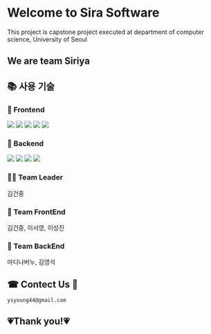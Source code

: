 # Welcome to Sira Software

This project is capstone project executed at department of computer science, University of Seoul

## We are team Siriya

## 📚 사용 기술
### 🥕 Frontend
<div>
    <img src="https://img.shields.io/badge/react-61DAFB?style=for-the-badge&logo=react&logoColor=black">
    <img src="https://img.shields.io/badge/styledcomponents-DB7093?style=for-the-badge&logo=styledcomponents&logoColor=white">
    <img src="https://img.shields.io/badge/redux-764ABC?style=for-the-badge&logo=redux&logoColor=white">
    <img src="https://img.shields.io/badge/reduxsaga-999999?style=for-the-badge&logo=reduxsaga&logoColor=white">
    <img src="https://img.shields.io/badge/javascript-F7DF1E?style=for-the-badge&logo=javascript&logoColor=black">
</div>

### 📌 Backend
<div>
    <img src="https://img.shields.io/badge/django-092E20?style=for-the-badge&logo=django&logoColor=white">
    <img src="https://img.shields.io/badge/mysql-4479A1?style=for-the-badge&logo=mysql&logoColor=white">
    <img src="https://img.shields.io/badge/amazonaws-232F3E?style=for-the-badge&logo=amazonaws&logoColor=white">
    <img src="https://img.shields.io/badge/python-3776AB?style=for-the-badge&logo=python&logoColor=white">
</div>

### 🏋🏽 Team Leader
김건중

### 🧌 Team FrontEnd 
김건중, 이서영, 이성진

### 🦹 Team BackEnd 
마디나버누, 김영석

## ☎ Contect Us 📧
    ysyoung44@gmail.com


## 💗Thank you!💗
